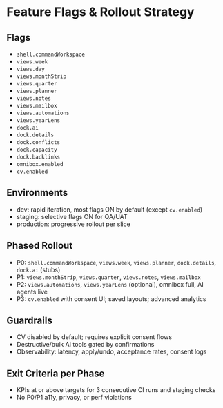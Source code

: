 # Feature Flags & Rollout Strategy

## Flags
- `shell.commandWorkspace`
- `views.week`
- `views.day`
- `views.monthStrip`
- `views.quarter`
- `views.planner`
- `views.notes`
- `views.mailbox`
- `views.automations`
- `views.yearLens`
- `dock.ai`
- `dock.details`
- `dock.conflicts`
- `dock.capacity`
- `dock.backlinks`
- `omnibox.enabled`
- `cv.enabled`

## Environments
- dev: rapid iteration, most flags ON by default (except `cv.enabled`)
- staging: selective flags ON for QA/UAT
- production: progressive rollout per slice

## Phased Rollout
- P0: `shell.commandWorkspace`, `views.week`, `views.planner`, `dock.details`, `dock.ai` (stubs)
- P1: `views.monthStrip`, `views.quarter`, `views.notes`, `views.mailbox`
- P2: `views.automations`, `views.yearLens` (optional), omnibox full, AI agents live
- P3: `cv.enabled` with consent UI; saved layouts; advanced analytics

## Guardrails
- CV disabled by default; requires explicit consent flows
- Destructive/bulk AI tools gated by confirmations
- Observability: latency, apply/undo, acceptance rates, consent logs

## Exit Criteria per Phase
- KPIs at or above targets for 3 consecutive CI runs and staging checks
- No P0/P1 a11y, privacy, or perf violations
